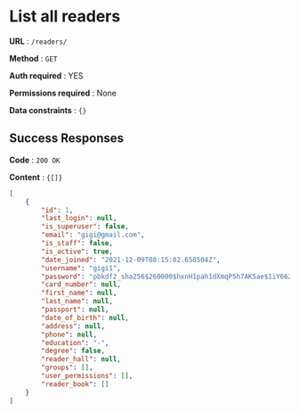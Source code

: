# List all readers

**URL** : `/readers/`

**Method** : `GET`

**Auth required** : YES

**Permissions required** : None

**Data constraints** : `{}`

## Success Responses

**Code** : `200 OK`

**Content** : `{[]}`

```json
[
	{
        "id": 1,
        "last_login": null,
        "is_superuser": false,
        "email": "gigi@gmail.com",
        "is_staff": false,
        "is_active": true,
        "date_joined": "2021-12-09T08:15:02.658504Z",
        "username": "gigi1",
        "password": "pbkdf2_sha256$260000$hxnH1pah1dXmqP5h7AKSae$1iY662s7MKKoJje0MvGAo7uR9AWPrrpnZmJby1bSlzk=",
        "card_number": null,
        "first_name": null,
        "last_name": null,
        "passport": null,
        "date_of_birth": null,
        "address": null,
        "phone": null,
        "education": "-",
        "degree": false,
        "reader_hall": null,
        "groups": [],
        "user_permissions": [],
        "reader_book": []
    }
]
```

